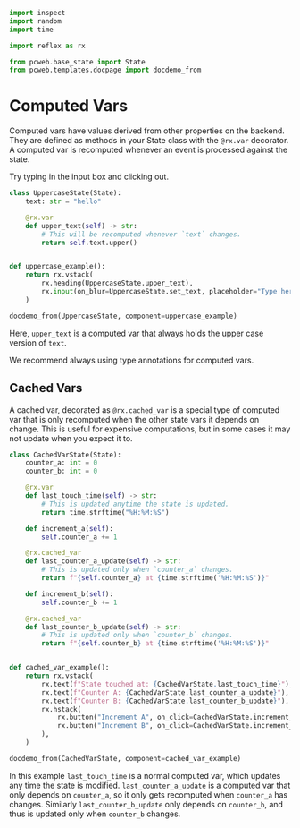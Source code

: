 ```python exec
import inspect
import random
import time

import reflex as rx

from pcweb.base_state import State
from pcweb.templates.docpage import docdemo_from
```


# Computed Vars


Computed vars have values derived from other properties on the backend. They are
defined as methods in your State class with the `@rx.var` decorator. A computed
var is recomputed whenever an event is processed against the state.

Try typing in the input box and clicking out.

```python exec
class UppercaseState(State):
    text: str = "hello"

    @rx.var
    def upper_text(self) -> str:
        # This will be recomputed whenever `text` changes.
        return self.text.upper()


def uppercase_example():
    return rx.vstack(
        rx.heading(UppercaseState.upper_text),
        rx.input(on_blur=UppercaseState.set_text, placeholder="Type here..."),
    )
```

```python eval
docdemo_from(UppercaseState, component=uppercase_example)
```

Here, `upper_text` is a computed var that always holds the upper case version of `text`.

We recommend always using type annotations for computed vars.



## Cached Vars

A cached var, decorated as `@rx.cached_var` is a special type of computed var
that is only recomputed when the other state vars it depends on change. This is
useful for expensive computations, but in some cases it may not update when you
expect it to.

```python exec
class CachedVarState(State):
    counter_a: int = 0
    counter_b: int = 0

    @rx.var
    def last_touch_time(self) -> str:
        # This is updated anytime the state is updated.
        return time.strftime("%H:%M:%S")

    def increment_a(self):
        self.counter_a += 1

    @rx.cached_var
    def last_counter_a_update(self) -> str:
        # This is updated only when `counter_a` changes.
        return f"{self.counter_a} at {time.strftime('%H:%M:%S')}"

    def increment_b(self):
        self.counter_b += 1

    @rx.cached_var
    def last_counter_b_update(self) -> str:
        # This is updated only when `counter_b` changes.
        return f"{self.counter_b} at {time.strftime('%H:%M:%S')}"


def cached_var_example():
    return rx.vstack(
        rx.text(f"State touched at: {CachedVarState.last_touch_time}"),
        rx.text(f"Counter A: {CachedVarState.last_counter_a_update}"),
        rx.text(f"Counter B: {CachedVarState.last_counter_b_update}"),
        rx.hstack(
            rx.button("Increment A", on_click=CachedVarState.increment_a),
            rx.button("Increment B", on_click=CachedVarState.increment_b),
        ),
    )
```

```python eval
docdemo_from(CachedVarState, component=cached_var_example)
```

In this example `last_touch_time` is a normal computed var, which updates any
time the state is modified. `last_counter_a_update` is a computed var that only
depends on `counter_a`, so it only gets recomputed when `counter_a` has changes.
Similarly `last_counter_b_update` only depends on `counter_b`, and thus is
updated only when `counter_b` changes.